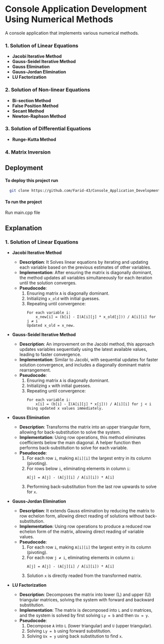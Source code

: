 
# Console Application Development Using Numerical Methods

A console application that implements various
numerical methods. 


### 1. Solution of Linear Equations
   - **Jacobi Iterative Method**
   - **Gauss-Seidel Iterative Method**
   - **Gauss Elimination**
   - **Gauss-Jordan Elimination**
   - **LU Factorization**

### 2. Solution of Non-linear Equations
   - **Bi-section Method**
   - **False Position Method**
   - **Secant Method**
   - **Newton-Raphson Method**

### 3. Solution of Differential Equations
   - **Runge-Kutta Method**

### 4. Matrix Inversion

## Deployment

#### To deploy this project run

```bash
  git clone https://github.com/Farid-43/Console_Application_Development_Using_Numerical_Methods.git
```

#### To run the project
Run main.cpp file

## Explanation
### 1. Solution of Linear Equations
   - **Jacobi Iterative Method**
     - **Description**: It Solves linear equations by iterating and updating each variable based on the previous estimates of other variables.
     - **Implementation**: After ensuring the matrix is diagonally dominant, the method updates all variables simultaneously for each iteration until the solution converges.
     - **Pseudocode**:
       1. Ensuring matrix `A` is diagonally dominant.
       2. Initializing `x_old` with initial guesses.
       3. Repeating until convergence:
          ```plaintext
          For each variable i:
              x_new[i] = (b[i] - Σ(A[i][j] * x_old[j])) / A[i][i] for j ≠ i
          Updated x_old = x_new.
          ```

   - **Gauss-Seidel Iterative Method**
     - **Description**: An improvement on the Jacobi method, this approach updates variables sequentially using the latest available values, leading to faster convergence.
     - **Implementation**: Similar to Jacobi, with sequential updates for faster solution convergence, and includes a diagonally dominant matrix rearrangement.
     - **Pseudocode**:
       1. Ensuring matrix `A` is diagonally dominant.
       2. Initializing `x` with initial guesses.
       3. Repeating until convergence:
          ```plaintext
          For each variable i:
              x[i] = (b[i] - Σ(A[i][j] * x[j])) / A[i][i] for j < i
          Using updated x values immediately.
          ```

   - **Gauss Elimination**
     - **Description**: Transforms the matrix into an upper triangular form, allowing for back-substitution to solve the system.
     - **Implementation**: Using row operations, this method eliminates coefficients below the main diagonal. A helper function then performs back-substitution to solve for each variable.
     - **Pseudocode**:
       1. For each row `i`, making `A[i][i]` the largest entry in its column (pivoting).
       2. For rows below `i`, eliminating elements in column `i`:
          ```plaintext
          A[j] = A[j] - (A[j][i] / A[i][i]) * A[i]
          ```
       3. Performing back-substitution from the last row upwards to solve for `x`.

   - **Gauss-Jordan Elimination**
     - **Description**: It extends Gauss elimination by reducing the matrix to row echelon form, allowing direct reading of solutions without back-substitution.
     - **Implementation**: Using row operations to produce a reduced row echelon form of the matrix, allowing direct reading of variable values.
     - **Pseudocode**:
       1. For each row `i`, making `A[i][i]` the largest entry in its column (pivoting).
       2. For each row `j ≠ i`, eliminating elements in column `i`:
          ```plaintext
          A[j] = A[j] - (A[j][i] / A[i][i]) * A[i]
          ```
       3. Solution `x` is directly readed from the transformed matrix.

   - **LU Factorization**
     - **Description**: Decomposes the matrix into lower (L) and upper (U) triangular matrices, solving the system with forward and backward substitution.
     - **Implementation**: The matrix is decomposed into `L` and `U` matrices, and the system is solved by first solving `Ly = b` and then `Ux = y`.
     - **Pseudocode**:
       1. Decompose `A` into `L` (lower triangular) and `U` (upper triangular).
       2. Solving `Ly = b` using forward substitution.
       3. Solving `Ux = y` using back substitution to find `x`.